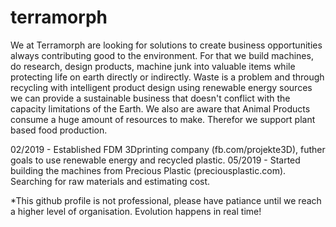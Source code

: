 # terramorph
We at Terramorph are looking for solutions to create business opportunities always contributing good to the environment. For that we build machines, do research, design products, machine junk into valuable items while protecting life on earth directly or indirectly.  Waste is a problem and through recycling with intelligent product design using renewable energy sources we can provide a sustainable business that doesn't conflict with the capacity limitations of the Earth.  We also are aware that Animal Products consume a huge amount of resources to make. Therefor we support plant based food production.

02/2019 - Established FDM 3Dprinting company (fb.com/projekte3D), futher goals to use renewable energy and recycled plastic.
05/2019 - Started building the machines from Precious Plastic (preciousplastic.com). Searching for raw materials and estimating cost.

*This github profile is not professional, please have patiance until we reach a higher level of organisation. Evolution happens in real time!
